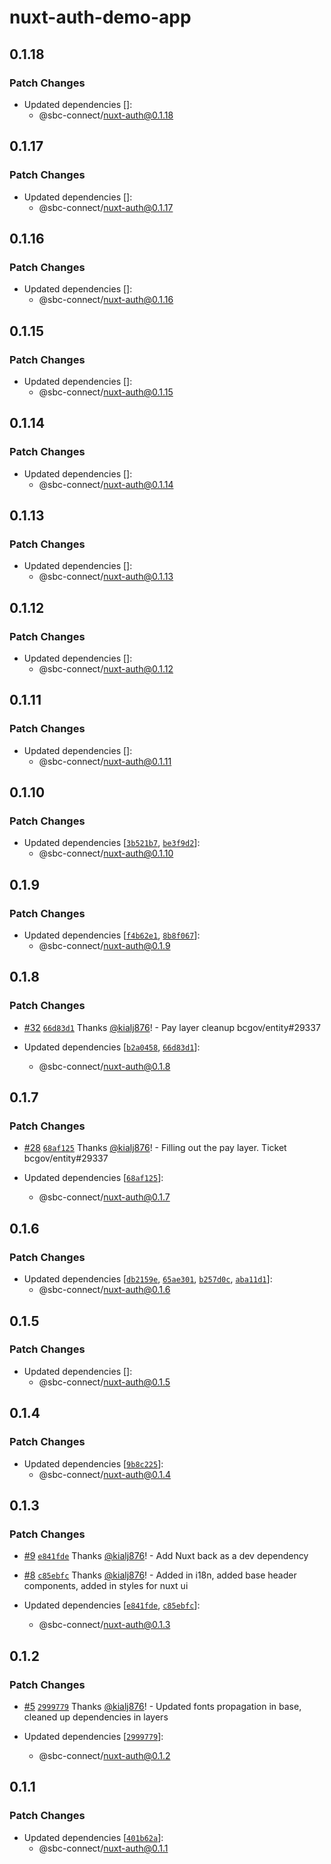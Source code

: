 # nuxt-auth-demo-app

## 0.1.18

### Patch Changes

- Updated dependencies []:
  - @sbc-connect/nuxt-auth@0.1.18

## 0.1.17

### Patch Changes

- Updated dependencies []:
  - @sbc-connect/nuxt-auth@0.1.17

## 0.1.16

### Patch Changes

- Updated dependencies []:
  - @sbc-connect/nuxt-auth@0.1.16

## 0.1.15

### Patch Changes

- Updated dependencies []:
  - @sbc-connect/nuxt-auth@0.1.15

## 0.1.14

### Patch Changes

- Updated dependencies []:
  - @sbc-connect/nuxt-auth@0.1.14

## 0.1.13

### Patch Changes

- Updated dependencies []:
  - @sbc-connect/nuxt-auth@0.1.13

## 0.1.12

### Patch Changes

- Updated dependencies []:
  - @sbc-connect/nuxt-auth@0.1.12

## 0.1.11

### Patch Changes

- Updated dependencies []:
  - @sbc-connect/nuxt-auth@0.1.11

## 0.1.10

### Patch Changes

- Updated dependencies [[`3b521b7`](https://github.com/bcgov/connect-nuxt/commit/3b521b70bf1a0cc5a0feea63a825ef5544347aa8), [`be3f9d2`](https://github.com/bcgov/connect-nuxt/commit/be3f9d2eb93e8bd6da134e69ff1de4676b8c21f9)]:
  - @sbc-connect/nuxt-auth@0.1.10

## 0.1.9

### Patch Changes

- Updated dependencies [[`f4b62e1`](https://github.com/bcgov/connect-nuxt/commit/f4b62e19570ed062399ce7d23ce07abcf682285f), [`8b8f067`](https://github.com/bcgov/connect-nuxt/commit/8b8f067aba4cda2cd2cd8de5c6f74ccc24eaf822)]:
  - @sbc-connect/nuxt-auth@0.1.9

## 0.1.8

### Patch Changes

- [#32](https://github.com/bcgov/connect-nuxt/pull/32) [`66d83d1`](https://github.com/bcgov/connect-nuxt/commit/66d83d14b2ec7950057dd39a4d876a8c4096923f) Thanks [@kialj876](https://github.com/kialj876)! - Pay layer cleanup bcgov/entity#29337

- Updated dependencies [[`b2a0458`](https://github.com/bcgov/connect-nuxt/commit/b2a04587d5408d213d463ef6161b701ca597ef86), [`66d83d1`](https://github.com/bcgov/connect-nuxt/commit/66d83d14b2ec7950057dd39a4d876a8c4096923f)]:
  - @sbc-connect/nuxt-auth@0.1.8

## 0.1.7

### Patch Changes

- [#28](https://github.com/bcgov/connect-nuxt/pull/28) [`68af125`](https://github.com/bcgov/connect-nuxt/commit/68af1259b87846f42010026977411481e53ca8fb) Thanks [@kialj876](https://github.com/kialj876)! - Filling out the pay layer. Ticket bcgov/entity#29337

- Updated dependencies [[`68af125`](https://github.com/bcgov/connect-nuxt/commit/68af1259b87846f42010026977411481e53ca8fb)]:
  - @sbc-connect/nuxt-auth@0.1.7

## 0.1.6

### Patch Changes

- Updated dependencies [[`db2159e`](https://github.com/bcgov/connect-nuxt/commit/db2159ebc4b310c1c24986ca8ef85b5435fd50c8), [`65ae301`](https://github.com/bcgov/connect-nuxt/commit/65ae301972b39cfed8550e49c1209133674528a4), [`b257d0c`](https://github.com/bcgov/connect-nuxt/commit/b257d0c874138e56ae0b5d79ec6e5a7b30acec8b), [`aba11d1`](https://github.com/bcgov/connect-nuxt/commit/aba11d1303ab1b19b3a51c27959766c4ee0cd5d8)]:
  - @sbc-connect/nuxt-auth@0.1.6

## 0.1.5

### Patch Changes

- Updated dependencies []:
  - @sbc-connect/nuxt-auth@0.1.5

## 0.1.4

### Patch Changes

- Updated dependencies [[`9b8c225`](https://github.com/bcgov/connect-nuxt/commit/9b8c225a011e3c89c9b490e93a554f55a4e29b78)]:
  - @sbc-connect/nuxt-auth@0.1.4

## 0.1.3

### Patch Changes

- [#9](https://github.com/bcgov/connect-nuxt/pull/9) [`e841fde`](https://github.com/bcgov/connect-nuxt/commit/e841fde27630d63efb2c152cd78d92b1193d1d5e) Thanks [@kialj876](https://github.com/kialj876)! - Add Nuxt back as a dev dependency

- [#8](https://github.com/bcgov/connect-nuxt/pull/8) [`c85ebfc`](https://github.com/bcgov/connect-nuxt/commit/c85ebfc879e19cce307b109c9d38044f71f482d2) Thanks [@kialj876](https://github.com/kialj876)! - Added in i18n, added base header components, added in styles for nuxt ui

- Updated dependencies [[`e841fde`](https://github.com/bcgov/connect-nuxt/commit/e841fde27630d63efb2c152cd78d92b1193d1d5e), [`c85ebfc`](https://github.com/bcgov/connect-nuxt/commit/c85ebfc879e19cce307b109c9d38044f71f482d2)]:
  - @sbc-connect/nuxt-auth@0.1.3

## 0.1.2

### Patch Changes

- [#5](https://github.com/bcgov/connect-nuxt/pull/5) [`2999779`](https://github.com/bcgov/connect-nuxt/commit/29997796bd3908b2c5ba04319b26cbb00bffe0fc) Thanks [@kialj876](https://github.com/kialj876)! - Updated fonts propagation in base, cleaned up dependencies in layers

- Updated dependencies [[`2999779`](https://github.com/bcgov/connect-nuxt/commit/29997796bd3908b2c5ba04319b26cbb00bffe0fc)]:
  - @sbc-connect/nuxt-auth@0.1.2

## 0.1.1

### Patch Changes

- Updated dependencies [[`401b62a`](https://github.com/bcgov/connect-nuxt/commit/401b62a465c338cb745c14db645797ffaac1ddab)]:
  - @sbc-connect/nuxt-auth@0.1.1
